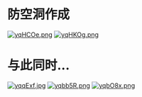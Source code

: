# 防空洞作成

[![yqHCOe.png](https://s3.ax1x.com/2021/02/23/yqHCOe.png)](https://imgchr.com/i/yqHCOe)
[![yqHKOg.png](https://s3.ax1x.com/2021/02/23/yqHKOg.png)](https://imgchr.com/i/yqHKOg)

# 与此同时...

[![yqqExf.jpg](https://s3.ax1x.com/2021/02/23/yqqExf.jpg)](https://imgchr.com/i/yqqExf)
[![yqbb5R.png](https://s3.ax1x.com/2021/02/23/yqbb5R.png)](https://imgchr.com/i/yqbb5R)
[![yqbO8x.png](https://s3.ax1x.com/2021/02/23/yqbO8x.png)](https://imgchr.com/i/yqbO8x)